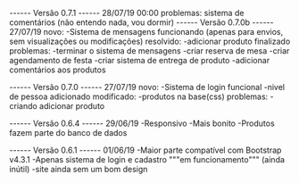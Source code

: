 ------ Versão 0.7.1 ------
28/07/19 00:00
problemas:
sistema de comentários (não entendo nada, vou dormir)
------ Versão 0.7.0b ------
27/07/19
novo:
-Sistema de mensagens funcionando (apenas para envios, sem visualizações ou modificações)
resolvido:
-adicionar produto finalizado
problemas:
-terminar o sistema de mensagens
-criar reserva de mesa
-criar agendamento de festa
-criar sistema de entrega de produto
-adicionar comentários aos produtos

------ Versão 0.7.0 ------
27/07/19
novo:
-Sistema de login funcional
-nivel de pessoa adicionado
modificado:
-produtos na base(css)
problemas:
-criando adicionar produto

------ Versão 0.6.4 ------
29/06/19
-Responsivo
-Mais bonito
-Produtos fazem parte do banco de dados

------ Versão 0.6.1 ------
01/06/19
-Maior parte compatível com Bootstrap v4.3.1
-Apenas sistema de login e cadastro """em funcionamento""" (ainda inútil)
-site ainda sem um bom design
